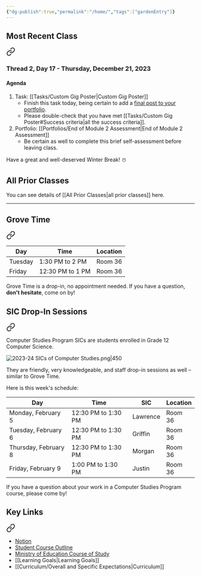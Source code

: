 ```yaml
---
{"dg-publish":true,"permalink":"/home/","tags":["gardenEntry"]}
---
```


## Most Recent Class

<div class="transclusion internal-embed is-loaded"><a class="markdown-embed-link" href="/thread-2/day-17/" aria-label="Open link"><svg xmlns="http://www.w3.org/2000/svg" width="24" height="24" viewBox="0 0 24 24" fill="none" stroke="currentColor" stroke-width="2" stroke-linecap="round" stroke-linejoin="round" class="svg-icon lucide-link"><path d="M10 13a5 5 0 0 0 7.54.54l3-3a5 5 0 0 0-7.07-7.07l-1.72 1.71"></path><path d="M14 11a5 5 0 0 0-7.54-.54l-3 3a5 5 0 0 0 7.07 7.07l1.71-1.71"></path></svg></a><div class="markdown-embed">




### Thread 2, Day 17 - Thursday, December 21, 2023
#### Agenda
1. Task: [[Tasks/Custom Gig Poster\|Custom Gig Poster]]
	- Finish this task today, being certain to add a [final post to your portfolio](https://www.notion.so/lakefieldcs/Thread-2-Day-16-Custom-Gig-Poster-Final-Entry-e60141cc765243aca12ae449ed4e0bfe?pvs=4).
	- Please double-check that you have met [[Tasks/Custom Gig Poster#Success criteria\|all the success criteria]].
2. Portfolio: [[Portfolios/End of Module 2 Assessment\|End of Module 2 Assessment]]
	- Be certain as well to complete this brief self-assessment before leaving class.

Have a great and well-deserved Winter Break! ☃️ 

</div></div>
 
## All Prior Classes
You can see details of [[All Prior Classes\|all prior classes]] here.
___
## Grove Time

<div class="transclusion internal-embed is-loaded"><a class="markdown-embed-link" href="/grove-time/" aria-label="Open link"><svg xmlns="http://www.w3.org/2000/svg" width="24" height="24" viewBox="0 0 24 24" fill="none" stroke="currentColor" stroke-width="2" stroke-linecap="round" stroke-linejoin="round" class="svg-icon lucide-link"><path d="M10 13a5 5 0 0 0 7.54.54l3-3a5 5 0 0 0-7.07-7.07l-1.72 1.71"></path><path d="M14 11a5 5 0 0 0-7.54-.54l-3 3a5 5 0 0 0 7.07 7.07l1.71-1.71"></path></svg></a><div class="markdown-embed">




Day|Time|Location
-|-|-
Tuesday|1:30 PM to 2 PM|Room 36
Friday|12:30 PM to 1 PM|Room 36

Grove Time is a drop-in, no appointment needed.
If you have a question, **don't hesitate**, come on by!

</div></div>

## SIC Drop-In Sessions

<div class="transclusion internal-embed is-loaded"><a class="markdown-embed-link" href="/sic-drop-in-sessions/" aria-label="Open link"><svg xmlns="http://www.w3.org/2000/svg" width="24" height="24" viewBox="0 0 24 24" fill="none" stroke="currentColor" stroke-width="2" stroke-linecap="round" stroke-linejoin="round" class="svg-icon lucide-link"><path d="M10 13a5 5 0 0 0 7.54.54l3-3a5 5 0 0 0-7.07-7.07l-1.72 1.71"></path><path d="M14 11a5 5 0 0 0-7.54-.54l-3 3a5 5 0 0 0 7.07 7.07l1.71-1.71"></path></svg></a><div class="markdown-embed">




Computer Studies Program SICs are students enrolled in Grade 12 Computer Science.

![2023-24 SICs of Computer Studies.png|450](/img/user/Media/2023-24%20SICs%20of%20Computer%20Studies.png)

They are friendly, very knowledgeable, and staff drop-in sessions as well – similar to Grove Time.

Here is this week's schedule:

Day|Time|SIC|Location
-|-|-|-
Monday, February 5|12:30 PM to 1:30 PM|Lawrence|Room 36
Tuesday, February 6|12:30 PM to 1:30 PM|Griffin|Room 36
Thursday, February 8|12:30 PM to 1:30 PM|Morgan|Room 36
Friday, February 9|1:00 PM to 1:30 PM|Justin|Room 36

If you have a question about your work in a Computer Studies Program course, please come by!

</div></div>

## Key Links

<div class="transclusion internal-embed is-loaded"><a class="markdown-embed-link" href="/key-links/" aria-label="Open link"><svg xmlns="http://www.w3.org/2000/svg" width="24" height="24" viewBox="0 0 24 24" fill="none" stroke="currentColor" stroke-width="2" stroke-linecap="round" stroke-linejoin="round" class="svg-icon lucide-link"><path d="M10 13a5 5 0 0 0 7.54.54l3-3a5 5 0 0 0-7.07-7.07l-1.72 1.71"></path><path d="M14 11a5 5 0 0 0-7.54-.54l-3 3a5 5 0 0 0 7.07 7.07l1.71-1.71"></path></svg></a><div class="markdown-embed">




- [Notion](https://notion.so)
- [Student Course Outline](https://bit.ly/lcscs23-g10-sco)
- [Ministry of Education Course of Study](https://bit.ly/lcscs23-g10-mco)
- [[Learning Goals\|Learning Goals]]
- [[Curriculum/Overall and Specific Expectations\|Curriculum]]

</div></div>

